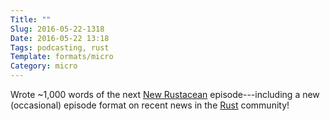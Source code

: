 ```yaml
---
Title: ""
Slug: 2016-05-22-1318
Date: 2016-05-22 13:18
Tags: podcasting, rust
Template: formats/micro
Category: micro
---
```


Wrote ~1,000 words of the next [New Rustacean] episode---including a new (occasional) episode format on recent news in the [Rust] community!

[New Rustacean]: http://www.newrustacean.com
[Rust]: http://rust-lang.org

